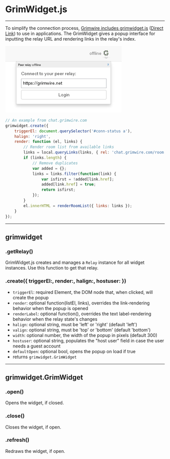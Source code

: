 GrimWidget.js
=============

---

To simplify the connection process, <a href="https://github.com/grimwire/grimwire">Grimwire includes grimwidget.js</a> (<a href="https://raw.github.com/grimwire/grimwire/master/grimwidget.js">Direct Link</a>) to use in applications. The GrimWidget gives a popup interface for inputting the relay URL and rendering links in the relay's index.

<img src="assets/docs-grimwidget.png">

```javascript
// An example from chat.grimwire.com
grimwidget.create({
	triggerEl: document.querySelector('#conn-status a'),
	halign: 'right',
	render: function (el, links) {
		// Render room list from available links
		links = local.queryLinks(links, { rel: 'chat.grimwire.com/room' });
		if (links.length) {
			// Remove duplicates
			var added = {};
			links = links.filter(function(link) {
				var isfirst = !added[link.href];
				added[link.href] = true;
				return isfirst;
			});
		}
		el.innerHTML = renderRoomList({ links: links });
	}
});
```

---

## grimwidget

### .getRelay()

GrimWidget.js creates and manages a `Relay` instance for all widget instances. Use this function to get that relay.

### .create({ triggerEl:, <span class="muted">render:</span>, <span class="muted">halign:</span>, <span class="muted">hostuser:</span> })

 - `triggerEl`: required Element, the DOM node that, when clicked, will create the popup
 - `render`: optional function(listEl, links), overrides the link-rendering behavior when the popup is opened
 - `renderLabel`: optional function(), overrides the text label-rendering behavior when the relay state's changes
 - `halign`: optional string, must be 'left' or 'right' (default 'left')
 - `valign`: optional string, must be 'top' or 'bottom' (default 'bottom')
 - `width`: optional number, the width of the popup in pixels (default 300)
 - `hostuser`: optional string, populates the "host user" field in case the user needs a guest account
 - `defaultOpen`: optional bool, opens the popup on load if true
 - returns `grimwidget.GrimWidget`

---

## grimwidget.GrimWidget

### .open()

Opens the widget, if closed.

### .close()

Closes the widget, if open.

### .refresh()

Redraws the widget, if open.